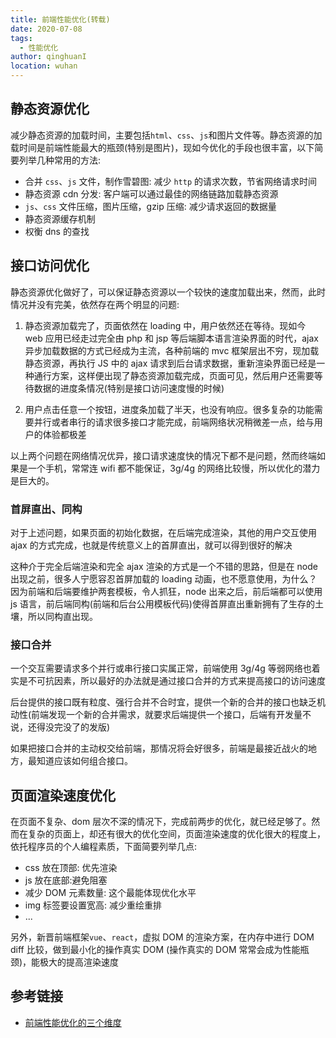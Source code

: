 ```yaml
---
title: 前端性能优化(转载)
date: 2020-07-08
tags:
  - 性能优化
author: qinghuanI
location: wuhan
---
```


## 静态资源优化

减少静态资源的加载时间，主要包括`html`、`css`、`js`和图片文件等。静态资源的加载时间是前端性能最大的瓶颈(特别是图片)，现如今优化的手段也很丰富，以下简要列举几种常用的方法:

- 合并 `css`、`js` 文件，制作雪碧图: 减少 `http` 的请求次数，节省网络请求时间
- 静态资源 cdn 分发: 客户端可以通过最佳的网络链路加载静态资源
- `js`、`css` 文件压缩，图片压缩，gzip 压缩: 减少请求返回的数据量
- 静态资源缓存机制
- 权衡 dns 的查找

## 接口访问优化

静态资源优化做好了，可以保证静态资源以一个较快的速度加载出来，然而，此时情况并没有完美，依然存在两个明显的问题:

1. 静态资源加载完了，页面依然在 loading 中，用户依然还在等待。现如今 web 应用已经走过完全由 php 和 jsp 等后端脚本语言渲染界面的时代，ajax 异步加载数据的方式已经成为主流，各种前端的 mvc 框架层出不穷，现加载静态资源，再执行 JS 中的 ajax 请求到后台请求数据，重新渲染界面已经是一种通行方案，这样便出现了静态资源加载完成，页面可见，然后用户还需要等待数据的进度条情况(特别是接口访问速度慢的时候)

2. 用户点击任意一个按钮，进度条加载了半天，也没有响应。很多复杂的功能需要并行或者串行的请求很多接口才能完成，前端网络状况稍微差一点，给与用户的体验都极差

以上两个问题在网络情况优异，接口请求速度快的情况下都不是问题，然而终端如果是一个手机，常常连 wifi 都不能保证，3g/4g 的网络比较慢，所以优化的潜力是巨大的。

### 首屏直出、同构

对于上述问题，如果页面的初始化数据，在后端完成渲染，其他的用户交互使用 ajax 的方式完成，也就是传统意义上的首屏直出，就可以得到很好的解决

这种介于完全后端渲染和完全 ajax 渲染的方式是一个不错的思路，但是在 node 出现之前，很多人宁愿容忍首屏加载的 loading 动画，也不愿意使用，为什么？因为前端和后端要维护两套模板，令人抓狂，node 出来之后，前后端都可以使用 js 语言，前后端同构(前端和后台公用模板代码)使得首屏直出重新拥有了生存的土壤，所以同构直出现。

### 接口合并

一个交互需要请求多个并行或串行接口实属正常，前端使用 3g/4g 等弱网络也着实是不可抗因素，所以最好的办法就是通过接口合并的方式来提高接口的访问速度

后台提供的接口既有粒度、强行合并不合时宜，提供一个新的合并的接口也缺乏机动性(前端发现一个新的合并需求，就要求后端提供一个接口，后端有开发量不说，还得没完没了的发版)

如果把接口合并的主动权交给前端，那情况将会好很多，前端是最接近战火的地方，最知道应该如何组合接口。

## 页面渲染速度优化

在页面不复杂、dom 层次不深的情况下，完成前两步的优化，就已经足够了。然而在复杂的页面上，却还有很大的优化空间，页面渲染速度的优化很大的程度上，依托程序员的个人编程素质，下面简要列举几点:

- css 放在顶部: 优先渲染
- js 放在底部:避免阻塞
- 减少 DOM 元素数量: 这个最能体现优化水平
- img 标签要设置宽高: 减少重绘重排
- ...

另外，新晋前端框架`vue`、`react`，虚拟 DOM 的渲染方案，在内存中进行 DOM diff 比较，做到最小化的操作真实 DOM (操作真实的 DOM 常常会成为性能瓶颈)，能极大的提高渲染速度

## 参考链接

- [前端性能优化的三个维度](https://juejin.im/post/592d0f4ca0bb9f00570f4408)
